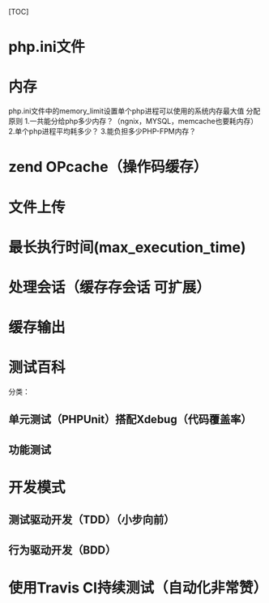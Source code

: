 [TOC]
# php.ini文件
# 内存 
php.ini文件中的memory_limit设置单个php进程可以使用的系统内存最大值
分配原则
1.一共能分给php多少内存？（ngnix，MYSQL，memcache也要耗内存）
2.单个php进程平均耗多少？
3.能负担多少PHP-FPM内存？
# zend OPcache（操作码缓存）
# 文件上传
# 最长执行时间(max_execution_time)
# 处理会话（缓存存会话 可扩展）
# 缓存输出
# 测试百科
分类：
## 单元测试（PHPUnit）搭配Xdebug（代码覆盖率）

## 功能测试

# 开发模式
## 测试驱动开发（TDD）（小步向前）
## 行为驱动开发（BDD）
# 使用Travis CI持续测试（自动化非常赞）

